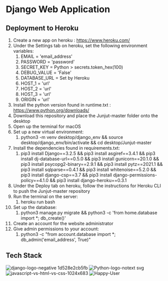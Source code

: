 # Django Web Application

## Deployment to Heroku

1. Create a new app on heroku : https://www.heroku.com/
2. Under the Settings tab on heroku, set the following environment variables:
   1. EMAIL = 'email_address'
   2. PASSWORD = 'password'
   3. SECRET_KEY = Python > secrets.token_hex(100)
   4. DEBUG_VALUE = 'False'
   5. DATABASE_URL = Set by Heroku
   6. HOST_1 = 'url'
   7. HOST_2 = 'url'
   8. HOST_3 = 'url'
   9. ORIGIN = 'url'
4. Install the python version found in runtime.txt : https://www.python.org/downloads/
5. Download this repository and place the Junjut-master folder onto the desktop
6. Open up the terminal for macOS
7. Set up a new virtual environment: 
   1. python3 -m venv desktop/django_env && source desktop/django_env/bin/activate && cd desktop/Junjut-master
8. Install the dependencies found in requirements.txt:
   1. pip3 install Django==3.2.5 && pip3 install asgiref==3.4.1 && pip3 install dj-database-url==0.5.0 && pip3 install gunicorn==20.1.0 && pip3 install psycopg2-binary==2.9.1 && pip3 install pytz==2021.1 && pip3 install sqlparse==0.4.1 && pip3 install whitenoise==5.2.0 && pip3 install django-csp==3.7 && pip3 install django-permissions-policy==4.1.0 && pip3 install django-heroku==0.3.1
10. Under the Deploy tab on heroku, follow the instructions for Heroku CLI to push the Junjut-master repository
11. Run the terminal on the server:
    1. heroku run bash
13. Set up the database:
    1. python3 manage.py migrate && python3 -c 'from home.database import *; db_create()'
14. Create an account for the website administrator
15. Give admin permissions to your account:
    1. python3 -c "from account.database import *; db_admin('email_address', True)"

## Tech Stack

![django-logo-negative 1d528e2cb5fb](https://user-images.githubusercontent.com/117030897/209620257-bc18241b-9ce7-4f70-bbb8-0b7aea1d73a0.png)
![Python-logo-notext svg](https://user-images.githubusercontent.com/117030897/209620264-9a8f2df4-65b5-4cac-87ce-1d7044502bd4.png)
![javascript-vs-html-vs-css-1024x683](https://user-images.githubusercontent.com/117030897/209620263-6d6f4658-40bb-43b1-9cd6-edebb54ecfc6.jpg)
![Happy-User](https://user-images.githubusercontent.com/117030897/209620261-610a014b-cabf-4d35-9dec-3ac6b7e71c6a.png)
